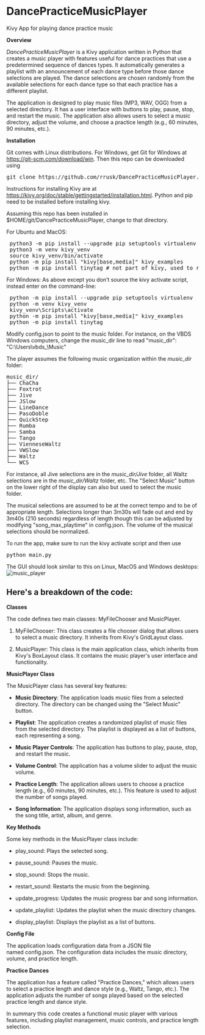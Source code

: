 # DancePracticeMusicPlayer
Kivy App for playing dance practice music


**Overview**

*DancePracticeMusicPlayer* is a Kivy application written in Python that
creates a music player with features useful for dance practices that use a
predetermined sequence of dances types. It automatically generates a
playlist with an announcement of each dance type before those dance
selections are played.  The dance selections are chosen randomly from
the available selections for each dance type so that each practice
has a different playlist.

The application is designed to play music files (MP3, WAV, OGG) from a
selected directory. It has a user interface with buttons to play, pause,
stop, and restart the music. The application also allows users to select
a music directory, adjust the volume, and choose a practice length
(e.g., 60 minutes, 90 minutes, etc.).

**Installation**

Git comes with Linux distributions.  For Windows, get Git for Windows at https://git-scm.com/download/win.  Then this repo can be downloaded using 
<pre>
git clone https://github.com/rrusk/DancePracticeMusicPlayer.git
</pre>

Instructions for installing Kivy are at https://kivy.org/doc/stable/gettingstarted/installation.html.  Python and pip need to be installed before installing kivy.

Assuming this repo has been installed in $HOME/git/DancePracticeMusicPlayer, change to that directory.

For Ubuntu and MacOS:
<pre>
 python3 -m pip install --upgrade pip setuptools virtualenv
 python3 -m venv kivy_venv
 source kivy_venv/bin/activate
 python -m pip install "kivy[base,media]" kivy_examples
 python -m pip install tinytag # not part of kivy, used to read music ID3v2 tags
</pre>

For Windows:
As above except you don't source the kivy activate script, instead enter on the command-line:
<pre>
 python -m pip install --upgrade pip setuptools virtualenv
 python -m venv kivy_venv
 kivy_venv\Scripts\activate
 python -m pip install "kivy[base,media]" kivy_examples
 python -m pip install tinytag
</pre>

Modify config.json to point to the music folder.
For instance, on the VBDS Windows computers, change the music_dir line to read
    "music_dir": "C:\\Users\\vbds_\\Music"

The player assumes the following music organization within the <i>music_dir</i> folder:
<pre>
music_dir/
├── ChaCha
├── Foxtrot
├── Jive
├── JSlow
├── LineDance
├── PasoDoble
├── QuickStep
├── Rumba
├── Samba
├── Tango
├── VienneseWaltz
├── VWSlow
├── Waltz
└── WCS
</pre>
For instance, all Jive selections are in the <i>music_dir/Jive</i> folder,
all Waltz selections are in the <i>music_dir/Waltz</i> folder, etc.
The "Select Music" button on the lower right of the display can also but used to select the music folder.

The musical selections are assumed to be at the correct tempo and to
be of appropriate length.
Selections longer than 3m30s will fade out and end by 3m40s (210 seconds) regardless of length
though this can be adjusted by modifying "song_max_playtime" in config.json.
The volume of the musical selections should be normalized.

To run the app, make sure to run the kivy activate script and then use
<pre>
python main.py
</pre>

The GUI should look similar to this on Linux, MacOS and Windows desktops:
![music_player](https://github.com/user-attachments/assets/0c736912-6fe6-41d4-ac6c-246d9a616087)

## Here\'s a breakdown of the code:

**Classes**

The code defines two main classes: MyFileChooser and MusicPlayer.

1.  MyFileChooser: This class creates a file chooser dialog that allows users to select a music directory. It inherits from Kivy\'s GridLayout class.

2.  MusicPlayer: This class is the main application class, which inherits from Kivy\'s BoxLayout class. It contains the music player\'s user interface and functionality.

**MusicPlayer Class**

The MusicPlayer class has several key features:

-   **Music Directory**: The application loads music files from a selected directory. The directory can be changed using the \"Select Music\" button.

-   **Playlist**: The application creates a randomized playlist of music files from the selected directory. The playlist is displayed as a list of buttons, each representing a song.

-   **Music Player Controls**: The application has buttons to play, pause, stop, and restart the music.

-   **Volume Control**: The application has a volume slider to adjust the music volume.

-   **Practice Length**: The application allows users to choose a practice length (e.g., 60 minutes, 90 minutes, etc.). This feature is used to adjust the number of songs played.

-   **Song Information**: The application displays song information, such as the song title, artist, album, and genre.

**Key Methods**

Some key methods in the MusicPlayer class include:

-   play\_sound: Plays the selected song.

-   pause\_sound: Pauses the music.

-   stop\_sound: Stops the music.

-   restart\_sound: Restarts the music from the beginning.

-   update\_progress: Updates the music progress bar and song information.

-   update\_playlist: Updates the playlist when the music directory changes.

-   display\_playlist: Displays the playlist as a list of buttons.

**Config File**

The application loads configuration data from a JSON file
named config.json. The configuration data includes the music directory,
volume, and practice length.

**Practice Dances**

The application has a feature called \"Practice Dances,\" which allows
users to select a practice length and dance style (e.g., Waltz, Tango,
etc.). The application adjusts the number of songs played based on the
selected practice length and dance style.

In summary this code creates a functional music player with various
features, including playlist management, music controls, and practice
length selection.
